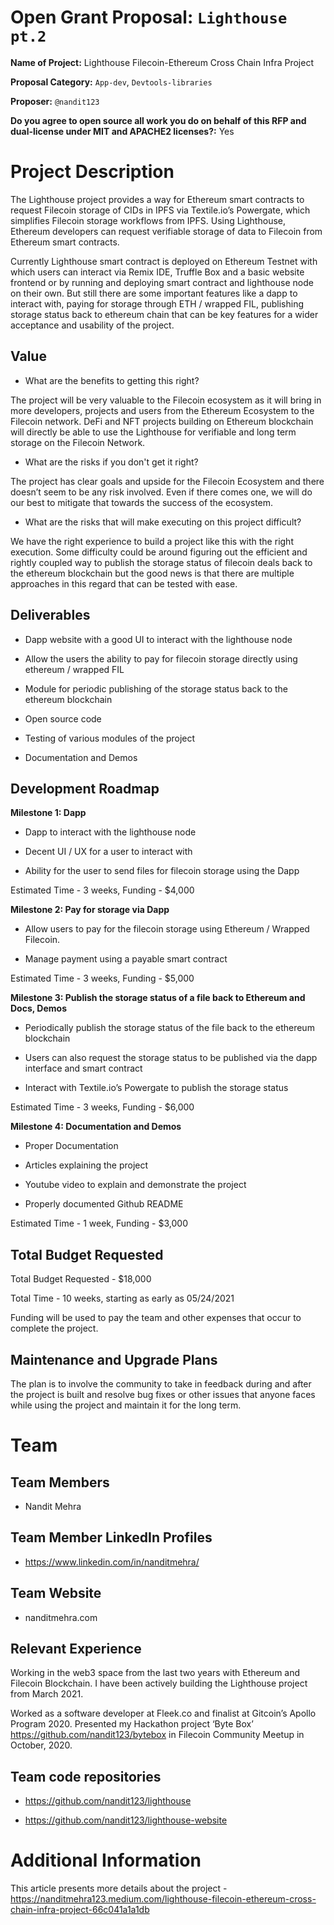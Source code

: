 # Open Grant Proposal: `Lighthouse pt.2`

**Name of Project:** Lighthouse Filecoin-Ethereum Cross Chain Infra Project

**Proposal Category:** `App-dev`, `Devtools-libraries`

**Proposer:** `@nandit123`

**Do you agree to open source all work you do on behalf of this RFP and dual-license under MIT and APACHE2 licenses?:** Yes

# Project Description
The Lighthouse project provides a way for Ethereum smart contracts to request Filecoin storage of CIDs in IPFS via Textile.io’s Powergate, which simplifies Filecoin storage workflows from IPFS. Using Lighthouse, Ethereum developers can request verifiable storage of data to Filecoin from Ethereum smart contracts.

Currently Lighthouse smart contract is deployed on Ethereum Testnet with which users can interact via Remix IDE, Truffle Box and a basic website frontend or by running and deploying smart contract and lighthouse node on their own. But still there are some important features like a dapp to interact with, paying for storage through ETH / wrapped FIL, publishing storage status back to ethereum chain that can be key features for a wider acceptance and usability of the project.

## Value

- What are the benefits to getting this right?

The project will be very valuable to the Filecoin ecosystem as it will bring in more developers, projects and users from the Ethereum Ecosystem to the Filecoin network. DeFi and NFT projects building on Ethereum blockchain will directly be able to use the Lighthouse for verifiable and long term storage on the Filecoin Network. 

- What are the risks if you don't get it right?

The project has clear goals and upside for the Filecoin Ecosystem and there doesn’t seem to be any risk involved. Even if there comes one, we will do our best to mitigate that towards the success of the ecosystem.

- What are the risks that will make executing on this project difficult?

We have the right experience to build a project like this with the right execution. Some difficulty could be around figuring out the efficient and rightly coupled way to publish the storage status of filecoin deals back to the ethereum blockchain but the good news is that there are multiple approaches in this regard that can be tested with ease.

## Deliverables

- Dapp website with a good UI to interact with the lighthouse node

- Allow the users the ability to pay for filecoin storage directly using ethereum / wrapped FIL

- Module for periodic publishing of the storage status back to the ethereum blockchain

- Open source code

- Testing of various modules of the project

- Documentation and Demos

## Development Roadmap

**Milestone 1: Dapp**

- Dapp to interact with the lighthouse node

- Decent UI / UX for a user to interact with

- Ability for the user to send files for filecoin storage using the Dapp

Estimated Time - 3 weeks, Funding - $4,000

**Milestone 2: Pay for storage via Dapp**

- Allow users to pay for the filecoin storage using Ethereum / Wrapped Filecoin.

- Manage payment using a payable smart contract

Estimated Time - 3 weeks, Funding - $5,000

**Milestone 3: Publish the storage status of a file back to Ethereum and Docs, Demos**

- Periodically publish the storage status of the file back to the ethereum blockchain

- Users can also request the storage status to be published via the dapp interface and smart contract

- Interact with Textile.io’s Powergate to publish the storage status

Estimated Time - 3 weeks, Funding - $6,000

**Milestone 4: Documentation and Demos**

- Proper Documentation

- Articles explaining the project

- Youtube video to explain and demonstrate the project 

- Properly documented Github README

Estimated Time - 1 week, Funding - $3,000

## Total Budget Requested

Total Budget Requested - $18,000

Total Time - 10 weeks, starting as early as 05/24/2021

Funding will be used to pay the team and other expenses that occur to complete the project.

## Maintenance and Upgrade Plans

The plan is to involve the community to take in feedback during and after the project is built and resolve bug fixes or other issues that anyone faces while using the project and maintain it for the long term.

# Team

## Team Members

- Nandit Mehra

## Team Member LinkedIn Profiles
- https://www.linkedin.com/in/nanditmehra/ 

## Team Website

- nanditmehra.com 

## Relevant Experience

Working in the web3 space from the last two years with Ethereum and Filecoin Blockchain. I have been actively building the Lighthouse project from March 2021. 

Worked as a software developer at Fleek.co and finalist at Gitcoin’s Apollo Program 2020. Presented my Hackathon project ‘Byte Box’ https://github.com/nandit123/bytebox in Filecoin Community Meetup in October, 2020. 

## Team code repositories

- https://github.com/nandit123/lighthouse 

- https://github.com/nandit123/lighthouse-website 

# Additional Information

This article presents more details about the project - https://nanditmehra123.medium.com/lighthouse-filecoin-ethereum-cross-chain-infra-project-66c041a1a1db 
